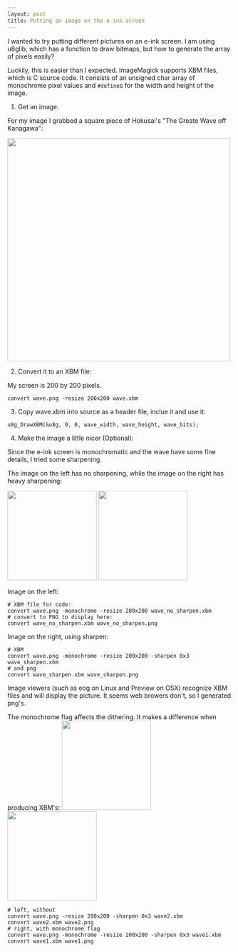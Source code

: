 ```yaml
---
layout: post
title: Putting an image on the e-ink screen
---
```


I wanted to try putting different pictures on an e-ink screen.  I am using u8glib, which has a function to draw bitmaps, but how to generate the array of pixels easily?

Luckily, this is easier than I expected.  ImageMagick supports XBM files, which is C source code.  It consists of an unsigned char array of monochrome pixel values and ```#define```s for the width and height of the image.

1) Get an image.

For my image I grabbed a square piece of Hokusai's "The Greate Wave off Kanagawa":

<img src="{{ site.url }}/assets/img/wave.png" style="width:500px;"/>

2) Convert it to an XBM file:

My screen is 200 by 200 pixels.

```
convert wave.png -resize 200x200 wave.xbm
```

3) Copy wave.xbm into source as a header file, inclue it and use it:

```
u8g_DrawXBM(&u8g, 0, 0, wave_width, wave_height, wave_bits);
```

4) Make the image a little nicer (Optional):

Since the e-ink screen is monochromatic and the wave have some fine details, I tried some sharpening.

The image on the left has no sharpening, while the image on the right has heavy sharpening:

<img src="{{ site.url }}/assets/img/wave_no_sharpen.png" style="width:200px;"/>
<img src="{{ site.url }}/assets/img/wave_sharpen.png" style="width:200px;"/>

Image on the left:
```shell
# XBM file for code:
convert wave.png -monochrome -resize 200x200 wave_no_sharpen.xbm
# convert to PNG to display here:
convert wave_no_sharpen.xbm wave_no_sharpen.png
```
Image on the right, using sharpen:
```shell
# XBM
convert wave.png -monochrome -resize 200x200 -sharpen 0x3 wave_sharpen.xbm
# and png
convert wave_sharpen.xbm wave_sharpen.png
```

Image viewers (such as eog on Linux and Preview on OSX) recognize XBM files and will display the picture.  It seems web browers don't, so I generated png's.

The monochrome flag affects the dithering.  It makes a difference when producing XBM's:
<img src="{{ site.url }}/assets/img/wave_sharp_no_monochrome.png" style="width:200px;"/>
<img src="{{ site.url }}/assets/img/wave_sharp_monochrome.png" style="width:200px;"/>

```shell
# left, without
convert wave.png -resize 200x200 -sharpen 0x3 wave2.xbm
convert wave2.xbm wave2.png
# right, with monochrome flag
convert wave.png -monochrome -resize 200x200 -sharpen 0x3 wave1.xbm
convert wave1.xbm wave1.png
```

